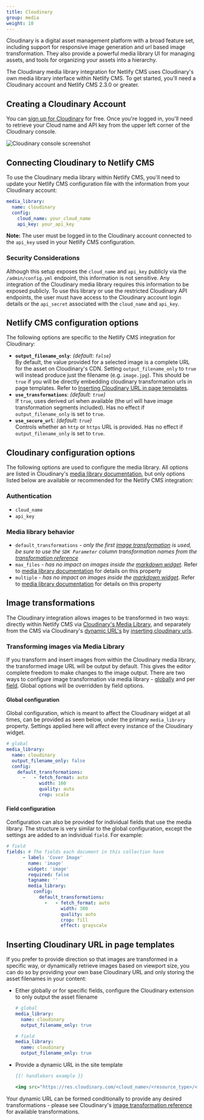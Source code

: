 ```yaml
---
title: Cloudinary
group: media
weight: 10
---
```

Cloudinary is a digital asset management platform with a broad feature set, including support for responsive image generation and url based image transformation. They also provide a powerful media library UI for managing assets, and tools for organizing your assets into a hierarchy.

The Cloudinary media library integration for Netlify CMS uses Cloudinary's own media library interface within Netlify CMS. To get started, you'll need a Cloudinary account and Netlify CMS 2.3.0 or greater.

## Creating a Cloudinary Account

You can [sign up for Cloudinary](https://cloudinary.com/users/register/free) for free. Once you're logged in, you'll need to retrieve your Cloud name and API key from the upper left corner of the Cloudinary console.

![Cloudinary console screenshot](/img/cloudinary-console-details.png)

## Connecting Cloudinary to Netlify CMS

To use the Cloudinary media library within Netlify CMS, you'll need to update your Netlify CMS configuration file with the information from your Cloudinary account:

```yml
media_library:
  name: cloudinary
  config:
    cloud_name: your_cloud_name
    api_key: your_api_key
```

**Note:** The user must be logged in to the Cloudinary account connected to the `api_key` used in your Netlify CMS configuration. 

### Security Considerations
Although this setup exposes the `cloud_name` and `api_key` publicly via the `/admin/config.yml` endpoint, this information is not sensitive. Any integration of the Cloudinary media library requires this information to be exposed publicly. To use this library or use the restricted Cloudinary API endpoints, the user must have access to the Cloudinary account login details or the `api_secret` associated with the `cloud_name` and `api_key`.

## Netlify CMS configuration options

The following options are specific to the Netlify CMS integration for Cloudinary:

* **`output_filename_only`**: _(default: `false`)_\
  By default, the value provided for a selected image is a complete URL for the asset on Cloudinary's CDN. Setting `output_filename_only` to `true` will instead produce just the filename (e.g. `image.jpg`). This should be `true` if you will be directly embedding cloudinary transformation urls in page templates. Refer to [Inserting Cloudinary URL in page templates](#inserting-cloudinary-url-in-page-templates).
* **`use_transformations`**: _(default: `true`)_\
  If `true`, uses derived url when available (the url will have image transformation segments included). Has no effect if `output_filename_only` is set to `true`.
* **`use_secure_url`**: _(default: `true`)_\
  Controls whether an `http` or `https` URL is provided. Has no effect if `output_filename_only` is set to `true`.

## Cloudinary configuration options

The following options are used to configure the media library. All options are listed in Cloudinary's [media library documentation](https://cloudinary.com/documentation/media_library_widget#3_set_the_configuration_options), but only options listed below are available or recommended for the Netlify CMS integration:

### Authentication

* `cloud_name`
* `api_key`

### Media library behavior

* `default_transformations` _\- only the first [image transformation](#image-transformations) is used, be sure to use the `SDK Parameter` column transformation names from the_ [_transformation reference_](https://cloudinary.com/documentation/image_transformation_reference)
* `max_files` _\- has no impact on images inside the [markdown widget](/docs/widgets/#markdown)_. Refer to [media library documentation](https://cloudinary.com/documentation/media_library_widget#3_set_the_configuration_options) for details on this property
* `multiple` _\- has no impact on images inside the [markdown widget](/docs/widgets/#markdown)_. Refer to [media library documentation](https://cloudinary.com/documentation/media_library_widget#3_set_the_configuration_options) for details on this property

## Image transformations

The Cloudinary integration allows images to be transformed in two ways: directly within Netlify CMS via [Cloudinary's Media Library](#transforming-images-via-media-library), and separately from the CMS via Cloudinary's [dynamic URL's](https://cloudinary.com/documentation/image_transformations#delivering_media_assets_using_dynamic_urls) by [inserting cloudinary urls](#inserting-cloudinary-url-in-page-templates).

### Transforming images via Media Library
If you transform and insert images from within the Cloudinary media library, the transformed image URL will be output by default. This gives the editor complete freedom to make changes to the image output.
There are two ways to configure image transformation via media library - [globally](#global-configuration) and per [field](#field-configuration). Global options will be overridden by field options.

#### Global configuration

Global configuration, which is meant to affect the Cloudinary widget at all times, can be provided
as seen below, under the primary `media_library` property. Settings applied here will affect every
instance of the Cloudinary widget.

```yml
# global
media_library:
  name: cloudinary
  output_filename_only: false
  config:
    default_transformations:
      -   - fetch_format: auto
            width: 160
            quality: auto
            crop: scale
```

#### Field configuration

Configuration can also be provided for individual fields that use the media library. The structure
is very similar to the global configuration, except the settings are added to an individual `field`.
For example:

```yml
# field
fields: # The fields each document in this collection have
      - label: 'Cover Image'
        name: 'image'
        widget: 'image'
        required: false
        tagname: ''
        media_library:
          config:
            default_transformations:
              -   - fetch_format: auto
                    width: 300    
                    quality: auto
                    crop: fill
                    effect: grayscale
```

## Inserting Cloudinary URL in page templates

If you prefer to provide direction so that images are transformed in a specific way, or dynamically retrieve images based on viewport size, you can do so by providing your own base Cloudinary URL and only storing the asset filenames in your content:

* Either globally or for specific fields, configure the Cloudinary extension to only output the asset filename

  ```yml
  # global
  media_library:
    name: cloudinary
    output_filename_only: true

  # field
  media_library:
    name: cloudinary
    output_filename_only: true
  ```

* Provide a dynamic URL in the site template

  ```hbs
  {{! handlebars example }}

  <img src="https://res.cloudinary.com/<cloud_name>/<resource_type>/<type>/<transformations>/{{image}}"/>
  ```

Your dynamic URL can be formed conditionally to provide any desired transformations - please see Cloudinary's [image transformation reference](https://cloudinary.com/documentation/image_transformation_reference) for available transformations.
